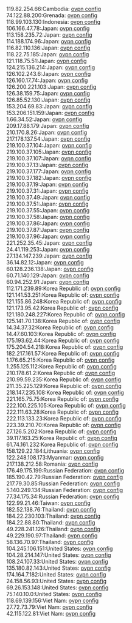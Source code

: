 119.82.254.66:Cambodia: [ovpn config](vpn/119_82_254_66.ovpn)  
74.122.88.200:Grenada: [ovpn config](vpn/74_122_88_200.ovpn)  
118.99.103.130:Indonesia: [ovpn config](vpn/118_99_103_130.ovpn)  
106.166.47.78:Japan: [ovpn config](vpn/106_166_47_78.ovpn)  
113.158.235.72:Japan: [ovpn config](vpn/113_158_235_72.ovpn)  
114.188.174.96:Japan: [ovpn config](vpn/114_188_174_96.ovpn)  
116.82.110.136:Japan: [ovpn config](vpn/116_82_110_136.ovpn)  
118.22.75.185:Japan: [ovpn config](vpn/118_22_75_185.ovpn)  
121.118.75.51:Japan: [ovpn config](vpn/121_118_75_51.ovpn)  
124.215.136.214:Japan: [ovpn config](vpn/124_215_136_214.ovpn)  
126.102.243.6:Japan: [ovpn config](vpn/126_102_243_6.ovpn)  
126.160.17.74:Japan: [ovpn config](vpn/126_160_17_74.ovpn)  
126.200.221.103:Japan: [ovpn config](vpn/126_200_221_103.ovpn)  
126.38.159.75:Japan: [ovpn config](vpn/126_38_159_75.ovpn)  
126.85.52.130:Japan: [ovpn config](vpn/126_85_52_130.ovpn)  
153.204.69.83:Japan: [ovpn config](vpn/153_204_69_83.ovpn)  
153.206.151.159:Japan: [ovpn config](vpn/153_206_151_159.ovpn)  
1.66.34.52:Japan: [ovpn config](vpn/1_66_34_52.ovpn)  
209.17.88.179:Japan: [ovpn config](vpn/209_17_88_179.ovpn)  
210.170.8.26:Japan: [ovpn config](vpn/210_170_8_26.ovpn)  
217.178.137.54:Japan: [ovpn config](vpn/217_178_137_54.ovpn)  
219.100.37.104:Japan: [ovpn config](vpn/219_100_37_104.ovpn)  
219.100.37.105:Japan: [ovpn config](vpn/219_100_37_105.ovpn)  
219.100.37.107:Japan: [ovpn config](vpn/219_100_37_107.ovpn)  
219.100.37.13:Japan: [ovpn config](vpn/219_100_37_13.ovpn)  
219.100.37.177:Japan: [ovpn config](vpn/219_100_37_177.ovpn)  
219.100.37.182:Japan: [ovpn config](vpn/219_100_37_182.ovpn)  
219.100.37.19:Japan: [ovpn config](vpn/219_100_37_19.ovpn)  
219.100.37.31:Japan: [ovpn config](vpn/219_100_37_31.ovpn)  
219.100.37.49:Japan: [ovpn config](vpn/219_100_37_49.ovpn)  
219.100.37.51:Japan: [ovpn config](vpn/219_100_37_51.ovpn)  
219.100.37.55:Japan: [ovpn config](vpn/219_100_37_55.ovpn)  
219.100.37.58:Japan: [ovpn config](vpn/219_100_37_58.ovpn)  
219.100.37.86:Japan: [ovpn config](vpn/219_100_37_86.ovpn)  
219.100.37.87:Japan: [ovpn config](vpn/219_100_37_87.ovpn)  
219.100.37.96:Japan: [ovpn config](vpn/219_100_37_96.ovpn)  
221.252.35.45:Japan: [ovpn config](vpn/221_252_35_45.ovpn)  
24.41.119.253:Japan: [ovpn config](vpn/24_41_119_253.ovpn)  
27.134.147.239:Japan: [ovpn config](vpn/27_134_147_239.ovpn)  
36.14.82.12:Japan: [ovpn config](vpn/36_14_82_12.ovpn)  
60.128.236.138:Japan: [ovpn config](vpn/60_128_236_138.ovpn)  
60.71.140.129:Japan: [ovpn config](vpn/60_71_140_129.ovpn)  
60.94.252.91:Japan: [ovpn config](vpn/60_94_252_91.ovpn)  
112.171.239.89:Korea Republic of: [ovpn config](vpn/112_171_239_89.ovpn)  
121.141.53.251:Korea Republic of: [ovpn config](vpn/121_141_53_251.ovpn)  
121.155.86.248:Korea Republic of: [ovpn config](vpn/121_155_86_248.ovpn)  
121.173.95.42:Korea Republic of: [ovpn config](vpn/121_173_95_42.ovpn)  
121.180.248.227:Korea Republic of: [ovpn config](vpn/121_180_248_227.ovpn)  
125.141.70.138:Korea Republic of: [ovpn config](vpn/125_141_70_138.ovpn)  
14.34.37.32:Korea Republic of: [ovpn config](vpn/14_34_37_32.ovpn)  
14.47.60.103:Korea Republic of: [ovpn config](vpn/14_47_60_103.ovpn)  
175.193.62.44:Korea Republic of: [ovpn config](vpn/175_193_62_44.ovpn)  
175.204.54.218:Korea Republic of: [ovpn config](vpn/175_204_54_218.ovpn)  
182.217.161.57:Korea Republic of: [ovpn config](vpn/182_217_161_57.ovpn)  
1.176.65.215:Korea Republic of: [ovpn config](vpn/1_176_65_215.ovpn)  
1.255.125.112:Korea Republic of: [ovpn config](vpn/1_255_125_112.ovpn)  
210.178.61.2:Korea Republic of: [ovpn config](vpn/210_178_61_2.ovpn)  
210.99.59.235:Korea Republic of: [ovpn config](vpn/210_99_59_235.ovpn)  
211.35.225.129:Korea Republic of: [ovpn config](vpn/211_35_225_129.ovpn)  
218.147.235.108:Korea Republic of: [ovpn config](vpn/218_147_235_108.ovpn)  
221.165.75.75:Korea Republic of: [ovpn config](vpn/221_165_75_75.ovpn)  
222.100.225.105:Korea Republic of: [ovpn config](vpn/222_100_225_105.ovpn)  
222.111.63.28:Korea Republic of: [ovpn config](vpn/222_111_63_28.ovpn)  
222.113.133.23:Korea Republic of: [ovpn config](vpn/222_113_133_23.ovpn)  
223.39.210.70:Korea Republic of: [ovpn config](vpn/223_39_210_70.ovpn)  
27.126.5.202:Korea Republic of: [ovpn config](vpn/27_126_5_202.ovpn)  
39.117.163.25:Korea Republic of: [ovpn config](vpn/39_117_163_25.ovpn)  
61.74.161.232:Korea Republic of: [ovpn config](vpn/61_74_161_232.ovpn)  
158.129.22.184:Lithuania: [ovpn config](vpn/158_129_22_184.ovpn)  
122.248.108.173:Myanmar: [ovpn config](vpn/122_248_108_173.ovpn)  
217.138.212.58:Romania: [ovpn config](vpn/217_138_212_58.ovpn)  
176.49.175.199:Russian Federation: [ovpn config](vpn/176_49_175_199.ovpn)  
185.190.42.79:Russian Federation: [ovpn config](vpn/185_190_42_79.ovpn)  
217.79.30.85:Russian Federation: [ovpn config](vpn/217_79_30_85.ovpn)  
5.140.249.134:Russian Federation: [ovpn config](vpn/5_140_249_134.ovpn)  
77.34.175.34:Russian Federation: [ovpn config](vpn/77_34_175_34.ovpn)  
122.99.21.46:Taiwan: [ovpn config](vpn/122_99_21_46.ovpn)  
182.52.138.76:Thailand: [ovpn config](vpn/182_52_138_76.ovpn)  
184.22.230.103:Thailand: [ovpn config](vpn/184_22_230_103.ovpn)  
184.22.88.80:Thailand: [ovpn config](vpn/184_22_88_80.ovpn)  
49.228.241.126:Thailand: [ovpn config](vpn/49_228_241_126.ovpn)  
49.229.190.97:Thailand: [ovpn config](vpn/49_229_190_97.ovpn)  
58.136.70.97:Thailand: [ovpn config](vpn/58_136_70_97.ovpn)  
104.245.106.151:United States: [ovpn config](vpn/104_245_106_151.ovpn)  
104.28.214.147:United States: [ovpn config](vpn/104_28_214_147.ovpn)  
108.24.107.33:United States: [ovpn config](vpn/108_24_107_33.ovpn)  
135.180.82.143:United States: [ovpn config](vpn/135_180_82_143.ovpn)  
174.164.7.182:United States: [ovpn config](vpn/174_164_7_182.ovpn)  
24.158.56.93:United States: [ovpn config](vpn/24_158_56_93.ovpn)  
69.26.153.148:United States: [ovpn config](vpn/69_26_153_148.ovpn)  
75.140.10.0:United States: [ovpn config](vpn/75_140_10_0.ovpn)  
118.69.139.156:Viet Nam: [ovpn config](vpn/118_69_139_156.ovpn)  
27.72.73.79:Viet Nam: [ovpn config](vpn/27_72_73_79.ovpn)  
42.115.122.81:Viet Nam: [ovpn config](vpn/42_115_122_81.ovpn)  
